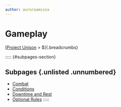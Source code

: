 ```yaml
---
author: auroraamissa
---
```


# Gameplay
[[Project Unison]() > $]{.breadcrumbs}

::::: {#subpages-section}
## Subpages {.unlisted .unnumbered}

* [Combat]()
* [Conditions]()
* [Downtime and Rest]()
* [Optional Rules]()
:::::
